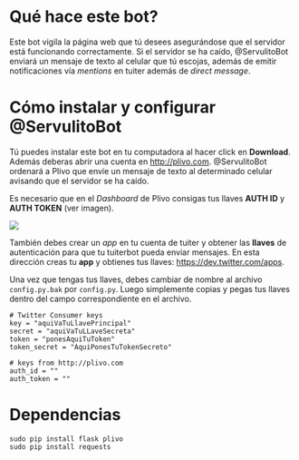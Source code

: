 # Qué hace este bot?
Este bot vigila la página web que tú desees asegurándose que el servidor está
funcionando correctamente. Si el servidor se ha caído, @ServulitoBot enviará un
mensaje de texto al celular que tú escojas, además de emitir notificaciones vía
*mentions* en tuiter además de *direct message*.

# Cómo instalar y configurar @ServulitoBot
Tú puedes instalar este bot en tu computadora al hacer click en **Download**.
Además deberas abrir una cuenta en <http://plivo.com>. @ServulitoBot ordenará a
Plivo que envíe un mensaje de texto al determinado celular avisando que el
servidor se ha caído.

Es necesario que en el *Dashboard* de Plivo consigas tus llaves **AUTH ID** y
**AUTH TOKEN** (ver imagen).

![](plivio_keys.png)

También debes crear un *app* en tu cuenta de tuiter y obtener las **llaves** de
autenticación para que tu tuiterbot pueda enviar mensajes. En esta dirección
creas tu **app** y obtienes tus llaves: <https://dev.twitter.com/apps>.

Una vez que tengas tus llaves, debes cambiar de nombre al archivo
``config.py.bak`` por ``config.py``. Luego simplemente copias y pegas tus
llaves dentro del campo correspondiente en el archivo.

    # Twitter Consumer keys
    key = "aquiVaTuLlavePrincipal"
    secret = "aquiVaTuLLaveSecreta"
    token = "ponesAquiTuToken"
    token_secret = "AquiPonesTuTokenSecreto"

    # keys from http://plivo.com
    auth_id = ""
    auth_token = ""


# Dependencias
    sudo pip install flask plivo
    sudo pip install requests
